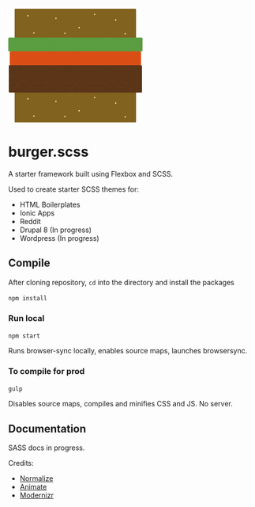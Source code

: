 ![Image of burger](https://raw.githubusercontent.com/m4tuna/burger/master/images/burger-xs.png)


# burger.scss

A starter framework built using Flexbox and SCSS.


Used to create starter SCSS themes for:
- HTML Boilerplates
- Ionic Apps
- Reddit
- Drupal 8 (In progress)
- Wordpress (In progress)


## Compile
After cloning repository, `cd` into the directory and install the packages

``npm install``


### Run local

``npm start``


Runs browser-sync locally, enables source maps, launches browsersync.

### To compile for prod

``gulp``

Disables source maps, compiles and minifies CSS and JS. No server.


## Documentation

SASS docs in progress.


Credits:
- [Normalize](http://normalize.css)
- [Animate](https://daneden.me/animate/)
- [Modernizr](https://github.com/danielguillan/modernizr-mixin)
